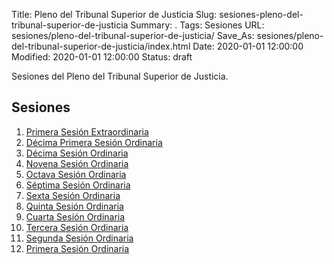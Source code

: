 Title: Pleno del Tribunal Superior de Justicia
Slug: sesiones-pleno-del-tribunal-superior-de-justicia
Summary: .
Tags: Sesiones
URL: sesiones/pleno-del-tribunal-superior-de-justicia/
Save_As: sesiones/pleno-del-tribunal-superior-de-justicia/index.html
Date: 2020-01-01 12:00:00
Modified: 2020-01-01 12:00:00
Status: draft

Sesiones del Pleno del Tribunal Superior de Justicia.



## Sesiones


1. [Primera Sesión Extraordinaria](2020-04-15-primera-sesion-extraordinaria/)
2. [Décima Primera Sesión Ordinaria](2020-03-18-decima-primera-sesion-ordinaria/)
3. [Décima Sesión Ordinaria](2020-03-11-decima-sesion-ordinaria/)
4. [Novena Sesión Ordinaria](2020-03-04-novena-sesion-ordinaria/)
5. [Octava Sesión Ordinaria](2020-02-26-octava-sesion-ordinaria/)
6. [Séptima Sesión Ordinaria](2020-02-19-septima-sesion-ordinaria/)
7. [Sexta Sesión Ordinaria](2020-02-12-sexta-sesion-ordinaria/)
8. [Quinta Sesión Ordinaria](2020-02-05-quinta-sesion-ordinaria/)
9. [Cuarta Sesión Ordinaria](2020-01-29-cuarta-sesion-ordinaria/)
10. [Tercera Sesión Ordinaria](2020-01-22-tercera-sesion-ordinaria/)
11. [Segunda Sesión Ordinaria](2020-01-15-segunda-sesion-ordinaria/)
12. [Primera Sesión Ordinaria](2020-01-08-primera-sesion-ordinaria/)


